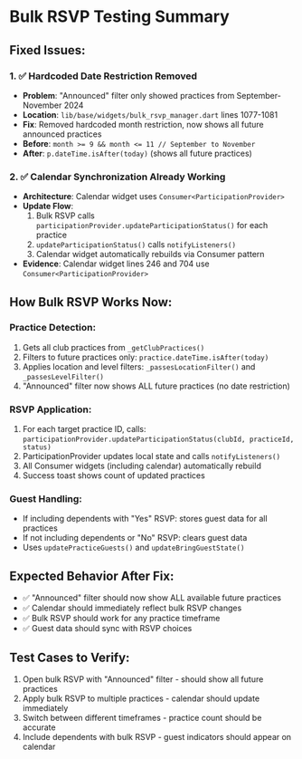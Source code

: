 # Bulk RSVP Testing Summary

## Fixed Issues:

### 1. ✅ Hardcoded Date Restriction Removed
- **Problem**: "Announced" filter only showed practices from September-November 2024
- **Location**: `lib/base/widgets/bulk_rsvp_manager.dart` lines 1077-1081
- **Fix**: Removed hardcoded month restriction, now shows all future announced practices
- **Before**: `month >= 9 && month <= 11 // September to November`
- **After**: `p.dateTime.isAfter(today)` (shows all future practices)

### 2. ✅ Calendar Synchronization Already Working
- **Architecture**: Calendar widget uses `Consumer<ParticipationProvider>`
- **Update Flow**: 
  1. Bulk RSVP calls `participationProvider.updateParticipationStatus()` for each practice
  2. `updateParticipationStatus()` calls `notifyListeners()` 
  3. Calendar widget automatically rebuilds via Consumer pattern
- **Evidence**: Calendar widget lines 246 and 704 use `Consumer<ParticipationProvider>`

## How Bulk RSVP Works Now:

### Practice Detection:
1. Gets all club practices from `_getClubPractices()`
2. Filters to future practices only: `practice.dateTime.isAfter(today)`
3. Applies location and level filters: `_passesLocationFilter()` and `_passesLevelFilter()`
4. "Announced" filter now shows ALL future practices (no date restriction)

### RSVP Application:
1. For each target practice ID, calls: `participationProvider.updateParticipationStatus(clubId, practiceId, status)`
2. ParticipationProvider updates local state and calls `notifyListeners()`
3. All Consumer widgets (including calendar) automatically rebuild
4. Success toast shows count of updated practices

### Guest Handling:
- If including dependents with "Yes" RSVP: stores guest data for all practices
- If not including dependents or "No" RSVP: clears guest data
- Uses `updatePracticeGuests()` and `updateBringGuestState()`

## Expected Behavior After Fix:
- ✅ "Announced" filter should now show ALL available future practices
- ✅ Calendar should immediately reflect bulk RSVP changes 
- ✅ Bulk RSVP should work for any practice timeframe
- ✅ Guest data should sync with RSVP choices

## Test Cases to Verify:
1. Open bulk RSVP with "Announced" filter - should show all future practices
2. Apply bulk RSVP to multiple practices - calendar should update immediately  
3. Switch between different timeframes - practice count should be accurate
4. Include dependents with bulk RSVP - guest indicators should appear on calendar